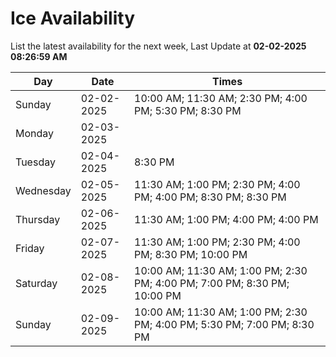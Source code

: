 # Ice Availability

List the latest availability for the next week, Last Update at **02-02-2025 08:26:59 AM**

| Day         | Date        | Times       |
| ----------- | ----------- | ----------- |
|Sunday|02-02-2025|10:00 AM; 11:30 AM; 2:30 PM; 4:00 PM; 5:30 PM; 8:30 PM|
|Monday|02-03-2025||
|Tuesday|02-04-2025|8:30 PM|
|Wednesday|02-05-2025|11:30 AM; 1:00 PM; 2:30 PM; 4:00 PM; 4:00 PM; 8:30 PM; 8:30 PM|
|Thursday|02-06-2025|11:30 AM; 1:00 PM; 4:00 PM; 4:00 PM|
|Friday|02-07-2025|11:30 AM; 1:00 PM; 2:30 PM; 4:00 PM; 8:30 PM; 10:00 PM|
|Saturday|02-08-2025|10:00 AM; 11:30 AM; 1:00 PM; 2:30 PM; 4:00 PM; 7:00 PM; 8:30 PM; 10:00 PM|
|Sunday|02-09-2025|10:00 AM; 11:30 AM; 1:00 PM; 2:30 PM; 4:00 PM; 5:30 PM; 7:00 PM; 8:30 PM|
